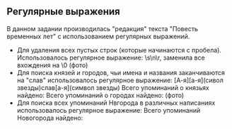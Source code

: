 ## Регулярные выражения ##

В данном задании производилась "редакция" текста "Повесть временных лет" с использованием регулярных выражений.
* Для удаления всех пустых строк (которые начинаются с пробела). Использовалось регулярное выражение: \s\n\r, заменила все вхождения на \0
(фото)
* Для поиска князей и городов, чьи имена и названия заканчиваются на "слав" использовалось регулярное выражение: [А-я][a-я](сивол звезды)слав[a-я](символ звезды)
Всего упоминаний о князьях найдено: 
Всего упоминаний о городах найдено:
(фото)
* Для поиска всех упоминаний Нвгорода в различных написаниях использовалось регулярное выражение: 
Всего упоминаний Новогорода найдено: 
